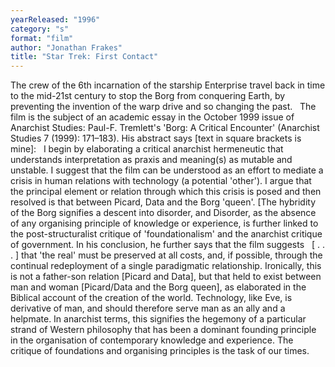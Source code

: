 ```yaml
---
yearReleased: "1996"
category: "s"
format: "film"
author: "Jonathan Frakes"
title: "Star Trek: First Contact"
---
```

The crew of the 6th incarnation of the starship  Enterprise travel back in time to the mid-21st century to stop the Borg from  conquering Earth, by preventing the invention of the warp drive and so changing  the past.
 
The film is the subject of an academic essay in the  October 1999 issue of Anarchist Studies: Paul-F. Tremlett's 'Borg: A  Critical Encounter' (Anarchist Studies 7 (1999): 171–183). His abstract  says [text in square brackets is mine]:
 
I begin by elaborating a critical anarchist hermeneutic  that understands interpretation as praxis and meaning(s) as mutable and  unstable. I suggest that the film can be understood as an effort to mediate a  crisis in human relations with technology (a potential 'other'). I argue that  the principal element or relation through which this crisis is posed and then  resolved is that between Picard, Data and the Borg 'queen'. [The hybridity of  the Borg signifies a descent into disorder, and Disorder, as the absence of any  organising principle of knowledge or experience, is further linked to the  post-structuralist critique of 'foundationalism' and the anarchist critique of  government.
In his conclusion, he further says that the film suggests
 
[ . . . ] that 'the real' must be preserved at all costs,  and, if possible, through the continual redeployment of a single paradigmatic  relationship. Ironically, this is not a father-son relation [Picard and  Data], but that held to exist between man and woman [Picard/Data and the Borg  queen], as elaborated in the Biblical account of the creation of the world.  Technology, like Eve, is derivative of man, and should therefore serve man as an  ally and a helpmate. In anarchist terms, this signifies the hegemony of a  particular strand of Western philosophy that has been a dominant founding  principle in the organisation of contemporary knowledge and experience. The  critique of foundations and organising principles is the task of our  times.